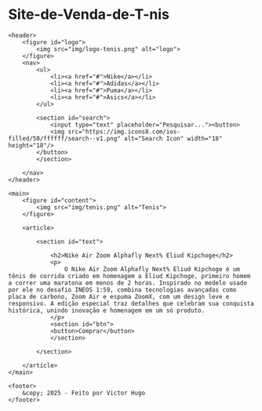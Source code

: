# Site-de-Venda-de-T-nis

<!DOCTYPE html>
<html lang="pt-BR">
<head>
    <meta charset="UTF-8">
    <meta name="viewport" content="width=device-width, initial-scale=1.0">
    <title>Site de tênis</title>
    <link rel="stylesheet" href="style.css">

</head>
<body>
    
    <header>
        <figure id="logo">
            <img src="img/logo-tenis.png" alt="logo"> 
        </figure>
        <nav>
            <ul>
                <li><a href="#">Nike</a></li>
                <li><a href="#">Adidas</a></li>
                <li><a href="#">Puma</a></li>
                <li><a href="#">Asics</a></li>
            </ul>
        
            <section id="search">
                <input type="text" placeholder="Pesquisar..."><button>
                <img src="https://img.icons8.com/ios-filled/50/ffffff/search--v1.png" alt="Search Icon" width="18" height="18"/>
            </button>
            </section>
            
        </nav>
    </header>

    <main>
        <figure id="content">
            <img src="img/tenis.png" alt="Tenis">
        </figure>

        <article>

            <section id="text">

                <h2>Nike Air Zoom Alphafly Next% Eliud Kipchoge</h2>
                <p>
                    O Nike Air Zoom Alphafly Next% Eliud Kipchoge é um tênis de corrida criado em homenagem a Eliud Kipchoge, primeiro homem a correr uma maratona em menos de 2 horas. Inspirado no modelo usado por ele no desafio INEOS 1:59, combina tecnologias avançadas como placa de carbono, Zoom Air e espuma ZoomX, com um design leve e responsivo. A edição especial traz detalhes que celebram sua conquista histórica, unindo inovação e homenagem em um só produto.
                </p>
                <section id="btn">
                <button>Comprar</button>
                </section>
                
            </section>
              
        </article>
    </main>

    <footer>
        &copy; 2025 - Feito por Victor Hugo
    </footer>

</body>
</html>
